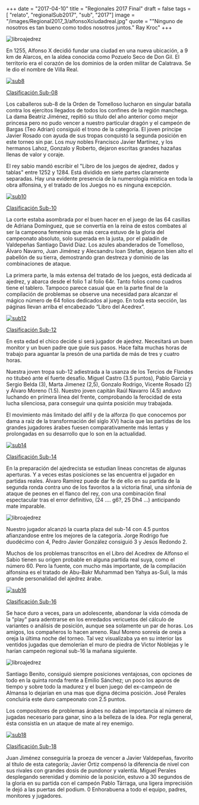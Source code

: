 +++
date = "2017-04-10"
title = "Regionales 2017 Final"
draft = false
tags = [ "relato", "regionalSub2017", "sub", "2017"]
image = "/images/Regional2017_3/alfonsoXciudadreal.jpg"
quote = "\"Ninguno de nosotros es tan bueno como todos nosotros juntos.\" Ray Kroc"
+++

![libroajedrez](/images/Regional2017_3/libroajedrez.jpg)

En 1255, Alfonso X  decidió fundar una ciudad en una nueva ubicación, a 9 km de Alarcos, en la aldea conocida como Pozuelo Seco de Don Gil. El territorio  era el corazón de los dominios de la orden militar de Calatrava. Se le dio el nombre de Villa Real.  

[![sub8](/images/Regional2017_3/SUB8.jpg)](https://info64.org/autonomico-sub8-castilla-la-mancha/standings)

[Clasificación Sub-08](https://info64.org/autonomico-sub8-castilla-la-mancha/standings)

Los caballeros sub-8 de la Orden de Tomelloso lucharon en singular batalla contra los ejercitos llegados de todos los confines de la región manchega. La dama Beatriz Jiménez, repitió su título del año anterior como mejor princesa pero no pudo vencer a nuestro particular dragón y el campeón de Bargas (Teo Adrian) consiguió el trono de la categoría. El joven príncipe Javier Rosado con ayuda de sus tropas conquistó la segunda posición en este torneo sin par. Los muy nobles Francisco Javier Martínez, y los hermanos Lahoz, Gonzalo y Roberto, dejaron escritas grandes hazañas llenas de valor y coraje.



El rey sabio mandó escribir el "Libro de los juegos de ajedrez, dados y tablas" entre 1252 y 1284. Está dividido en siete partes claramente separadas. Hay una evidente presencia de la numerología mística en toda la obra alfonsina, y el tratado de los Juegos no es ninguna excepción.

[![sub10](/images/Regional2017_3/SUB10.jpg)](https://info64.org/autonomico-sub10-castilla-la-mancha/standings)

[Clasificación Sub-10](https://info64.org/autonomico-sub10-castilla-la-mancha/standings)

La corte estaba asombrada por el buen hacer en el juego de las 64 casillas de Adriana Domínguez, que se convertía en la reina de estos combates al ser la campeona femenina que más cerca estuvo de la gloria del campeonato absoluto, solo superada en la justa, por el paladín de Valdepeñas Santiago David Diaz. Los azules abanderados de Tomelloso, Álvaro Navarro, Juan Jiménez y  Alecsandru Ioan Stefan, dejaron bien alto el pabellón de su tierra, demostrando gran destreza y dominio de las combinaciones de ataque.


La primera parte, la más extensa del tratado de los juegos, está dedicada al ajedrez, y abarca desde el folio 1 al folio 64r. Tanto folios como cuadros tiene el tablero. Tampoco parece casual que en la parte final de la compilación de problemas se observe una necesidad para alcanzar el mágico número de 64 folios dedicados al juego. En toda esta sección, las páginas llevan arriba el encabezado “Libro del Acedrex”. 

[![sub12](/images/Regional2017_3/SUB12.jpg)](https://info64.org/autonomico-sub12-castilla-la-mancha/standings)

[Clasificación Sub-12](https://info64.org/autonomico-sub12-castilla-la-mancha/standings)

En esta edad el chico decide si será jugador de ajedrez. Necesitará un buen monitor y un buen padre que guíe sus pasos. Hace falta muchas horas de trabajo para  aguantar la presón de una partida de más de tres y cuatro horas.

Nuestra joven tropa sub-12 adiestrada a la usanza de los Tercios de Flandes no titubeó ante el fuerte desafío. Miguel Castro (3.5 puntos), Pablo García y Sergio Belda (3), Marta Jimenez (2,5), Gonzalo Rodrigo, Vicente Rosado (2) y Álvaro Moreno (1.5). Nuestro joven capitán Raúl Navarro (4.5) anduvo luchando en prímera línea del frente, comprobando la ferocidad de esta lucha silenciosa, para conseguir una quinta posición muy trabajada.



El movimiento más limitado del alfil y de la alforza (lo que conocemos por dama a raíz de la transformación del siglo XV) hacía que las partidas de los
grandes jugadores árabes fuesen comparativamente más lentas y prolongadas en su desarrollo que lo son en la actualidad. 

[![sub14](/images/Regional2017_3/SUB14.jpg)](https://info64.org/autonomico-sub14-castilla-la-mancha/standings)

[Clasificación Sub-14](https://info64.org/autonomico-sub14-castilla-la-mancha/standings)

En la preparación del ajedrecista se estudian lineas concretas de algunas aperturas. Y a veces estas posiciones se las encuentra el jugador en partidas reales.
Álvaro Ramírez puede dar fe de ello en su partida de la segunda ronda contra uno de los favoritos a la victoria final, una sínfonia de ataque de peones en el flanco del rey, con una combinación final espectacular tras el error definitivo, (24 .... g6?, 25 Dh4 ...) anticipando mate imparable.

![libroajedrez](/images/Regional2017_3/partida.jpg)

Nuestro jugador alcanzó la cuarta plaza del sub-14 con 4.5 puntos afianzandose entre los mejores de la categoría. Jorge Rodrigo fue duodécimo con 4, Pedro Javier González consiguió 3 y Jesús Redondo 2.



 Muchos de los problemas transcritos en el Libro del Acedrex de Alfonso el Sabio tienen su origen probable en alguna partida real suya, como el número 60. Pero la fuente, con mucho más importante, de la compilación alfonsina es el tratado de Abu-Bakr Muhammad ben Yahya as-Suli, la más grande personalidad del ajedrez árabe. 

[![sub16](/images/Regional2017_3/SUB16.jpg)](https://info64.org/autonomico-sub16-castilla-la-mancha/standings)

[Clasificación Sub-16](https://info64.org/autonomico-sub16-castilla-la-mancha/standings)

 Se hace duro a veces, para un adolescente, abandonar la vida cómoda de la "play" para adentrarse en los enredados vericuetos del cálculo de variantes o análisis de  posición, aunque sea solamente un par de horas. Los amigos, los compañeros lo hacen ameno. Raul Moreno sonreía de oreja a oreja la última noche del torneo. Tal vez  visualizaba ya en su interior las ventidos jugadas que demolerían el muro de piedra de Victor Noblejas y le harían campeón regional sub-16 la mañana siguiente.

 ![libroajedrez](/images/Regional2017_3/final.jpg)

 Santiago Benito,  consiguió siempre posiciones ventajosas, con opciones de todo en la quinta ronda frente a Emilio Sánchez; un poco los apuros de tiempo y sobre todo la madurez y el buen juego del ex-campeón de Almansa lo dejarían en una mas que digna décima posición. José Perales concluiría este duro campeonato con 2.5 puntos.

Los compositores de problemas árabes no daban importancia al número de jugadas necesario para ganar, sino a la belleza de la idea.
Por regla general, ésta consistía en un ataque de mate al rey  enemigo.

[![sub18](/images/Regional2017_3/SUB18.jpg)](https://info64.org/autonomico-sub18-castilla-la-mancha/standings)

[Clasificación Sub-18](https://info64.org/autonomico-sub18-castilla-la-mancha/standings)

Juan Jiménez conseguiría la proeza de vencer a Javier Valdepeñas, favorito al título de esta categoría; Javier Órtiz compensó la diferencia de nivel con sus rivales con grandes dosis de pundonor y valentía. Miguel Perales desplegando serenidad y dominio de la posición, estuvo a 30 segundos de la gloria en su partida con el campeón Pablo Tárraga, una ligera imprecisión le dejó a las puertas del podium.
0
Enhorabuena a todo el equipo, padres, monitores y jugadores.